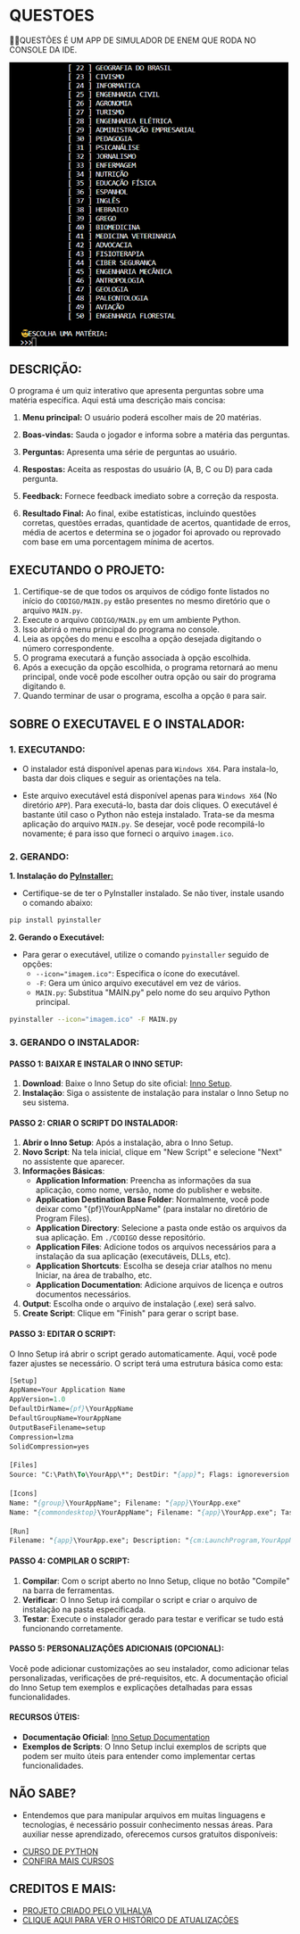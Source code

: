 # QUESTOES
👨‍💻QUESTÕES É UM APP DE SIMULADOR DE ENEM QUE RODA NO CONSOLE DA IDE.

<img src="FOTO.png" align="center" width="500"> <br>

## DESCRIÇÃO:
O programa é um quiz interativo que apresenta perguntas sobre uma matéria específica. Aqui está uma descrição mais concisa:

1. **Menu principal:** O usuário poderá escolher mais de 20 matérias.

2. **Boas-vindas:** Sauda o jogador e informa sobre a matéria das perguntas.

3. **Perguntas:** Apresenta uma série de perguntas ao usuário.

4. **Respostas:** Aceita as respostas do usuário (A, B, C ou D) para cada pergunta.

5. **Feedback:** Fornece feedback imediato sobre a correção da resposta.

6. **Resultado Final:** Ao final, exibe estatísticas, incluindo questões corretas, questões erradas, quantidade de acertos, quantidade de erros, média de acertos e determina se o jogador foi aprovado ou reprovado com base em uma porcentagem mínima de acertos.

## EXECUTANDO O PROJETO:
1. Certifique-se de que todos os arquivos de código fonte listados no início do `CODIGO/MAIN.py` estão presentes no mesmo diretório que o arquivo `MAIN.py`.
2. Execute o arquivo `CODIGO/MAIN.py` em um ambiente Python.
3. Isso abrirá o menu principal do programa no console.
4. Leia as opções do menu e escolha a opção desejada digitando o número correspondente.
5. O programa executará a função associada à opção escolhida.
6. Após a execução da opção escolhida, o programa retornará ao menu principal, onde você pode escolher outra opção ou sair do programa digitando `0`.
7. Quando terminar de usar o programa, escolha a opção `0` para sair.

## SOBRE O EXECUTAVEL E O INSTALADOR:
### 1. EXECUTANDO:
- O instalador está disponível apenas para `Windows X64`. Para instala-lo, basta dar dois cliques e seguir as orientações na tela. 

- Este arquivo executável está disponível apenas para `Windows X64` (No diretório `APP`). Para executá-lo, basta dar dois cliques. O executável é bastante útil caso o Python não esteja instalado. Trata-se da mesma aplicação do arquivo `MAIN.py`. Se desejar, você pode recompilá-lo novamente; é para isso que forneci o arquivo `imagem.ico`.

### 2. GERANDO:
   **1. Instalação do [PyInstaller:](https://pyinstaller.org/en/stable/)**
   - Certifique-se de ter o PyInstaller instalado. Se não tiver, instale usando o comando abaixo:
   ```bash
   pip install pyinstaller
   ```

   **2. Gerando o Executável:**
   - Para gerar o executável, utilize o comando `pyinstaller` seguido de opções:
      - `--icon="imagem.ico"`: Especifica o ícone do executável.
      - `-F`: Gera um único arquivo executável em vez de vários.
      - `MAIN.py`: Substitua "MAIN.py" pelo nome do seu arquivo Python principal.
   ```bash
   pyinstaller --icon="imagem.ico" -F MAIN.py
   ```

### 3. GERANDO O INSTALADOR:
#### PASSO 1: BAIXAR E INSTALAR O INNO SETUP:
1. **Download**: Baixe o Inno Setup do site oficial: [Inno Setup](http://www.jrsoftware.org/isdl.php).
2. **Instalação**: Siga o assistente de instalação para instalar o Inno Setup no seu sistema.

#### PASSO 2: CRIAR O SCRIPT DO INSTALADOR:
1. **Abrir o Inno Setup**: Após a instalação, abra o Inno Setup.
2. **Novo Script**: Na tela inicial, clique em "New Script" e selecione "Next" no assistente que aparecer.
3. **Informações Básicas**:
   - **Application Information**: Preencha as informações da sua aplicação, como nome, versão, nome do publisher e website.
   - **Application Destination Base Folder**: Normalmente, você pode deixar como "{pf}\YourAppName" (para instalar no diretório de Program Files).
   - **Application Directory**: Selecione a pasta onde estão os arquivos da sua aplicação. Em `./CODIGO` desse repositório.
   - **Application Files**: Adicione todos os arquivos necessários para a instalação da sua aplicação (executáveis, DLLs, etc).
   - **Application Shortcuts**: Escolha se deseja criar atalhos no menu Iniciar, na área de trabalho, etc.
   - **Application Documentation**: Adicione arquivos de licença e outros documentos necessários.
4. **Output**: Escolha onde o arquivo de instalação (.exe) será salvo.
5. **Create Script**: Clique em "Finish" para gerar o script base.

#### PASSO 3: EDITAR O SCRIPT:
O Inno Setup irá abrir o script gerado automaticamente. Aqui, você pode fazer ajustes se necessário. O script terá uma estrutura básica como esta:

```pascal
[Setup]
AppName=Your Application Name
AppVersion=1.0
DefaultDirName={pf}\YourAppName
DefaultGroupName=YourAppName
OutputBaseFilename=setup
Compression=lzma
SolidCompression=yes

[Files]
Source: "C:\Path\To\YourApp\*"; DestDir: "{app}"; Flags: ignoreversion

[Icons]
Name: "{group}\YourAppName"; Filename: "{app}\YourApp.exe"
Name: "{commondesktop}\YourAppName"; Filename: "{app}\YourApp.exe"; Tasks: desktopicon

[Run]
Filename: "{app}\YourApp.exe"; Description: "{cm:LaunchProgram,YourAppName}"; Flags: nowait postinstall skipifsilent
```

#### PASSO 4: COMPILAR O SCRIPT:
1. **Compilar**: Com o script aberto no Inno Setup, clique no botão "Compile" na barra de ferramentas.
2. **Verificar**: O Inno Setup irá compilar o script e criar o arquivo de instalação na pasta especificada.
3. **Testar**: Execute o instalador gerado para testar e verificar se tudo está funcionando corretamente.

#### PASSO 5: PERSONALIZAÇÕES ADICIONAIS (OPCIONAL):
Você pode adicionar customizações ao seu instalador, como adicionar telas personalizadas, verificações de pré-requisitos, etc. A documentação oficial do Inno Setup tem exemplos e explicações detalhadas para essas funcionalidades.

#### RECURSOS ÚTEIS:
- **Documentação Oficial**: [Inno Setup Documentation](http://www.jrsoftware.org/isinfo.php)
- **Exemplos de Scripts**: O Inno Setup inclui exemplos de scripts que podem ser muito úteis para entender como implementar certas funcionalidades.

## NÃO SABE?
- Entendemos que para manipular arquivos em muitas linguagens e tecnologias, é necessário possuir conhecimento nessas áreas. Para auxiliar nesse aprendizado, oferecemos cursos gratuitos disponíveis:
* [CURSO DE PYTHON](https://github.com/VILHALVA/CURSO-DE-PYTHON)
* [CONFIRA MAIS CURSOS](https://github.com/VILHALVA?tab=repositories&q=+topic:CURSO)

## CREDITOS E MAIS:
- [PROJETO CRIADO PELO VILHALVA](https://github.com/VILHALVA)
- [CLIQUE AQUI PARA VER O HISTÓRICO DE ATUALIZAÇÕES](./UPDATES.md)
